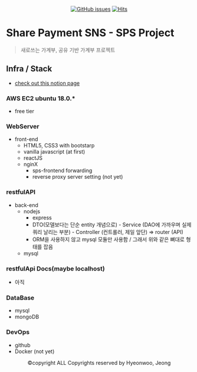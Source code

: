 <div align = "center">

[![GitHub issues](https://img.shields.io/github/issues/Nuung/NH-share-payment)](https://github.com/Nuung/NH-share-payment/issues) [![Hits](https://hits.seeyoufarm.com/api/count/incr/badge.svg?url=https%3A%2F%2Fgithub.com%2FNuung%2FNH-share-payment&count_bg=%2370C147&title_bg=%23555555&icon=apachespark.svg&icon_color=%23E7E7E7&title=Hits&edge_flat=false)](https://hits.seeyoufarm.com)

</div>


# Share Payment SNS - SPS Project
> 새로쓰는 가계부, 공유 기반 가계부 프로젝트


## Infra / Stack
- [check out this notion page](https://www.notion.so/486bc73e507945d893aed40e05313893)


### AWS EC2 ubuntu 18.0.*
- free tier

### WebServer

- front-end
	- HTML5, CSS3 with bootstarp
	- vanilla javascript (at first)
	- reactJS
	- nginX
		- sps-frontend forwarding
		- reverse proxy server setting (not yet)

### restfulAPI 
- back-end
	- nodejs 
		- express
		- DTO(모델보다는 단순 entity 개념으로) - Service (DAO에 가까우며 실제 쿼리 날리는 부분) - Controller (컨트롤러, 제일 앞단) => router (API)
		- ORM을 사용하지 않고 mysql 모듈만 사용함 / 그래서 위와 같은 뼈대로 형태를 잡음 
	- mysql

### restfulApi Docs(maybe localhost)
- 아직

### DataBase
- mysql
- mongoDB 

### DevOps
- github
- Docker (not yet)

<p align="center">©copyright ALL Copyrights reserved by Hyeonwoo, Jeong</p>